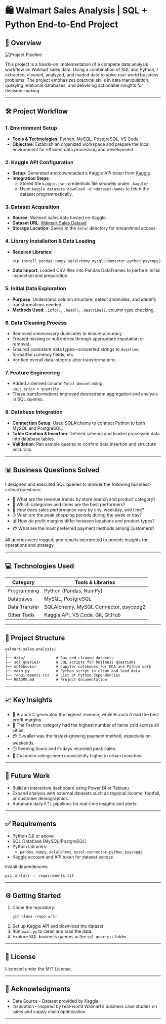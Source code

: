
# 🛍 Walmart Sales Analysis | SQL + Python End-to-End Project

## 📌 Overview

![Project Pipeline](https://github.com/najirh/Walmart_SQL_Python/blob/main/walmart_project-piplelines.png)

This project is a hands-on implementation of a complete data analysis workflow on Walmart sales data. Using a combination of SQL and Python, I extracted, cleaned, analyzed, and loaded data to solve real-world business problems. The project emphasizes practical skills in data manipulation, querying relational databases, and delivering actionable insights for decision-making.

---

## 🛠️ Project Workflow

### 1. Environment Setup
- **Tools & Technologies**: Python, MySQL, PostgreSQL, VS Code
- **Objective**: Establish an organized workspace and prepare the local environment for efficient data processing and development.

### 2. Kaggle API Configuration
- **Setup**: Generated and downloaded a Kaggle API token from [Kaggle](https://www.kaggle.com/).
- **Integration Steps**:
  - Stored the `kaggle.json` credentials file securely under `.kaggle/`.
  - Used `kaggle datasets download -d <dataset-name>` to fetch the dataset programmatically.

### 3. Dataset Acquisition
- **Source**: Walmart sales data hosted on Kaggle.
- **Dataset URL**: [Walmart Sales Dataset](https://www.kaggle.com/najir0123/walmart-10k-sales-datasets)
- **Storage Location**: Saved in the `data/` directory for streamlined access.

### 4. Library Installation & Data Loading
- **Required Libraries**:
  ```bash
  pip install pandas numpy sqlalchemy mysql-connector-python psycopg2
  ```
- **Data Import**: Loaded CSV files into Pandas DataFrames to perform initial inspection and preparation.

### 5. Initial Data Exploration
- **Purpose**: Understand column structure, detect anomalies, and identify transformations needed.
- **Methods Used**: `.info()`, `.head()`, `.describe()`, column type checking.

### 6. Data Cleaning Process
- Removed unnecessary duplicates to ensure accuracy.
- Treated missing or null entries through appropriate imputation or removal.
- Ensured consistent data types—converted strings to `datetime`, formatted currency fields, etc.
- Verified overall data integrity after transformations.

### 7. Feature Engineering
- Added a derived column `Total Amount` using:  
  `unit_price × quantity`
- These transformations improved downstream aggregation and analysis in SQL queries.

### 8. Database Integration
- **Connection Setup**: Used SQLAlchemy to connect Python to both MySQL and PostgreSQL.
- **Table Creation & Insertion**: Defined schema and loaded processed data into database tables.
- **Validation**: Ran sample queries to confirm data insertion and structure accuracy.

---

## 📊 Business Questions Solved

I designed and executed SQL queries to answer the following business-critical questions:

- 📌 What are the revenue trends by store branch and product category?
- 🛒 Which categories and items are the best performers?
- 📍 How does sales performance vary by city, weekday, and time?
- ⏰ What are the peak shopping periods during the week or day?
- 💰 How do profit margins differ between locations and product types?
- 💳 What are the most preferred payment methods among customers?

All queries were logged, and results interpreted to provide insights for operations and strategy.

---

## 💻 Technologies Used

| Category      | Tools & Libraries                                  |
|---------------|----------------------------------------------------|
| Programming   | Python (Pandas, NumPy)                             |
| Databases     | MySQL, PostgreSQL                                  |
| Data Transfer | SQLAlchemy, MySQL Connector, psycopg2              |
| Other Tools   | Kaggle API, VS Code, Git, GitHub                   |

---

## 📁 Project Structure

```
walmart-sales-analysis/
│
├── data/              # Raw and cleaned datasets
├── sql_queries/       # SQL scripts for business questions
├── notebooks/         # Jupyter notebooks for EDA and Python work
├── main.py            # Python script to clean and load data
├── requirements.txt   # List of Python dependencies
└── README.md          # Project documentation
```

---

## 📈 Key Insights

- 🏬 Branch C generated the highest revenue, while Branch A had the best profit margins.
- 👕 The Fashion category had the highest number of items sold across all cities.
- 💳 E-wallet was the fastest-growing payment method, especially on weekends.
- 🕒 Evening hours and Fridays recorded peak sales.
- 🌆 Customer ratings were consistently higher in urban branches.

---

## 🔮 Future Work

- Build an interactive dashboard using Power BI or Tableau.
- Expand analysis with external datasets such as regional income, footfall, or customer demographics.
- Automate daily ETL pipelines for real-time insights and alerts.

---

## ✅ Requirements

- Python 3.8 or above
- SQL Database (MySQL/PostgreSQL)
- Python Libraries:
  - `pandas`, `numpy`, `sqlalchemy`, `mysql-connector-python`, `psycopg2`
- Kaggle account and API token for dataset access

Install dependencies:
```bash
pip install -r requirements.txt
```

---

## ⚙️ Getting Started

1. Clone the repository:
   ```bash
   git clone <repo-url>
   ```
2. Set up Kaggle API and download the dataset.
3. Run `main.py` to clean and load the data.
4. Explore SQL business queries in the `sql_queries/` folder.

---

## 📄 License

Licensed under the MIT License.

---

## 🙏 Acknowledgments

- Data Source - Dataset provided by Kaggle.
- Inspiration - Inspired by real-world Walmart’s business case studies on sales and supply chain optimization.

---
